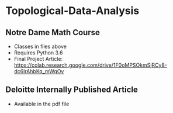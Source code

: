 # Topological-Data-Analysis

## Notre Dame Math Course
- Classes in files above
- Requires Python 3.6
- Final Project Article: https://colab.research.google.com/drive/1F0oMPSOkmSjRCy8-dc6lrAhbKq_mWqOv

## Deloitte Internally Published Article
- Available in the pdf file 
